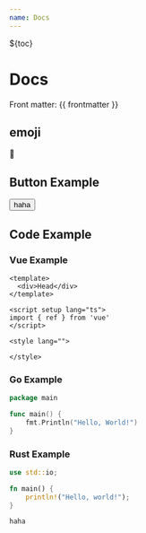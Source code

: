 ```yaml
---
name: Docs
---
```


<style>

</style>

${toc}

# Docs

Front matter: {{ frontmatter }}

## emoji

:satellite:

## Button Example

<button>haha</button>

## Code Example

### Vue Example

``` vue
<template>
  <div>Head</div>
</template>

<script setup lang="ts">
import { ref } from 'vue'
</script>

<style lang="">

</style>
```

### Go Example

``` go
package main

func main() {
    fmt.Println("Hello, World!")
}
```

### Rust Example

``` rust
use std::io;

fn main() {
    println!("Hello, world!");
}
```

`haha`
